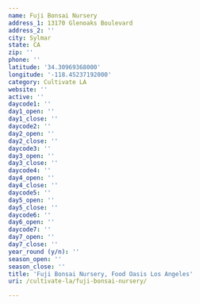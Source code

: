```yaml
---
name: Fuji Bonsai Nursery
address_1: 13170 Glenoaks Boulevard
address_2: ''
city: Sylmar
state: CA
zip: ''
phone: ''
latitude: '34.30969368000'
longitude: '-118.45237192000'
category: Cultivate LA
website: ''
active: ''
daycode1: ''
day1_open: ''
day1_close: ''
daycode2: ''
day2_open: ''
day2_close: ''
daycode3: ''
day3_open: ''
day3_close: ''
daycode4: ''
day4_open: ''
day4_close: ''
daycode5: ''
day5_open: ''
day5_close: ''
daycode6: ''
day6_open: ''
daycode7: ''
day7_open: ''
day7_close: ''
year_round (y/n): ''
season_open: ''
season_close: ''
title: 'Fuji Bonsai Nursery, Food Oasis Los Angeles'
uri: /cultivate-la/fuji-bonsai-nursery/

---
```

